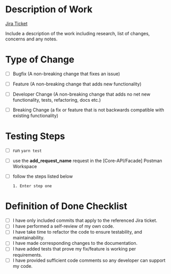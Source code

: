 # Description of Work

[Jira Ticket](https://idcore.atlassian.net/browse/IDC-XXX)

Include a description of the work including research, list of changes, concerns and any notes.


# Type of Change

- [ ] Bugfix (A non-breaking change that fixes an issue)
- [ ] Feature (A non-breaking change that adds new functionality)
- [ ] Developer Change (A non-breaking change that adds no net new functionality, tests, refactoring, docs etc.)
- [ ] Breaking Change (a fix or feature that is not backwards compatible with existing functionality)


# Testing Steps

- [ ] run `yarn test`
- [ ] use the ____add_request_name____ request in the [Core-API/Facade] Postman Workspace
- [ ] follow the steps listed below
  ```
  1. Enter step one
  ```


# Definition of Done Checklist

- [ ] I have only included commits that apply to the referenced Jira ticket.
- [ ] I have performed a self-review of my own code.
- [ ] I have take time to refactor the code to ensure testability, and maintainability.
- [ ] I have made corresponding changes to the documentation.
- [ ] I have added tests that prove my fix/feature is working per requirements.
- [ ] I have provided sufficient code comments so any developer can support my code.
